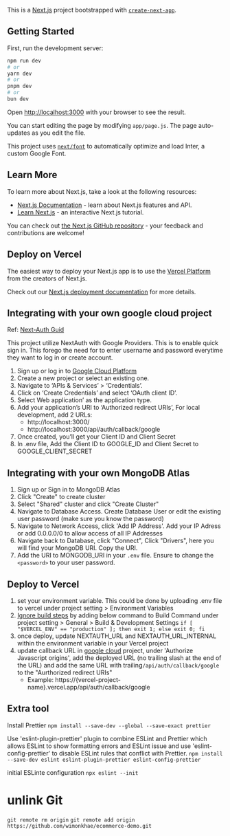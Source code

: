 This is a [Next.js](https://nextjs.org/) project bootstrapped with [`create-next-app`](https://github.com/vercel/next.js/tree/canary/packages/create-next-app).

## Getting Started

First, run the development server:

```bash
npm run dev
# or
yarn dev
# or
pnpm dev
# or
bun dev
```

Open [http://localhost:3000](http://localhost:3000) with your browser to see the result.

You can start editing the page by modifying `app/page.js`. The page auto-updates as you edit the file.

This project uses [`next/font`](https://nextjs.org/docs/basic-features/font-optimization) to automatically optimize and load Inter, a custom Google Font.

## Learn More

To learn more about Next.js, take a look at the following resources:

- [Next.js Documentation](https://nextjs.org/docs) - learn about Next.js features and API.
- [Learn Next.js](https://nextjs.org/learn) - an interactive Next.js tutorial.

You can check out [the Next.js GitHub repository](https://github.com/vercel/next.js/) - your feedback and contributions are welcome!

## Deploy on Vercel

The easiest way to deploy your Next.js app is to use the [Vercel Platform](https://vercel.com/new?utm_medium=default-template&filter=next.js&utm_source=create-next-app&utm_campaign=create-next-app-readme) from the creators of Next.js.

Check out our [Next.js deployment documentation](https://nextjs.org/docs/deployment) for more details.

## Integrating with your own google cloud project

Ref: [Next-Auth Guid](https://karthickragavendran.medium.com/setup-guide-for-nextauth-with-google-and-credentials-providers-in-next-js-13-8f5f13414c1e)

This project utilize NextAuth with Google Providers. This is to enable quick sign in. This forego the need for to enter username and password everytime they want to log in or create account.

1. Sign up or log in to [Google Cloud Platform](https://console.cloud.google.com/)
2. Create a new project or select an existing one.
3. Navigate to ‘APIs & Services’ > ‘Credentials’.
4. Click on ‘Create Credentials’ and select ‘OAuth client ID’.
5. Select Web application’ as the application type.
6. Add your application’s URI to ‘Authorized redirect URIs’, For local development, add 2 URLs:
    + http://localhost:3000/ 
    + http://localhost:3000/api/auth/callback/google 
7. Once created, you’ll get your Client ID and Client Secret
8. In .env file, Add the Client ID to GOOGLE_ID and Client Secret to GOOGLE_CLIENT_SECRET



## Integrating with your own MongoDB Atlas
1. Sign up or Sign in to MongoDB Atlas
2. Click "Create" to create cluster
3. Select "Shared" cluster and click "Create Cluster"
4. Navigate to Database Access. Create Database User or edit the existing user password (make sure you know the password)
5. Navigate to Network Access, click 'Add IP Address'. Add your IP Adress or add 0.0.0.0/0 to allow access of all IP Addresses
6. Navigate back to Database, click "Connect", Click "Drivers", here you will find your MongoDB URI. Copy the URI.
7. Add the URI to MONGODB_URI in your `.env` file. Ensure to change the `<password>` to your user password.

## Deploy to Vercel
1. set your environment variable. This could be done by uploading .env file to vercel under project setting > Environment Variables
2. [Ignore build steps](https://vercel.com/guides/how-do-i-use-the-ignored-build-step-field-on-vercel) by adding below command to Build Command under project setting > General > Build & Development Settings
`if [ "$VERCEL_ENV" == "production" ]; then exit 1; else exit 0; fi`
3. once deploy, update NEXTAUTH_URL and NEXTAUTH_URL_INTERNAL within the environment variable in your Vercel project
4. update callback URL in [google cloud](https://console.cloud.google.com/) project, under 'Authorize Javascript origins', add the deployed URL (no trailing slash at the end of the URL) and add the same URL with trailing`/api/auth/callback/google` to the "Aurthorized redirect URIs" 
    + Example: https://{vercel-project-name}.vercel.app/api/auth/callback/google

## Extra tool
Install Prettier
`npm install --save-dev --global --save-exact prettier`

Use 'eslint-plugin-prettier' plugin to combine ESLint and Prettier which allows ESLint to show formatting errors and ESLint issue and use 'eslint-config-prettier' to disable ESLint rules that conflict with Prettier.
`npm install --save-dev eslint eslint-plugin-prettier eslint-config-prettier`

initial ESLinte configuration
`npx eslint --init`


# unlink Git
`git remote rm origin`
`git remote add origin https://github.com/wimonkhae/ecommerce-demo.git`